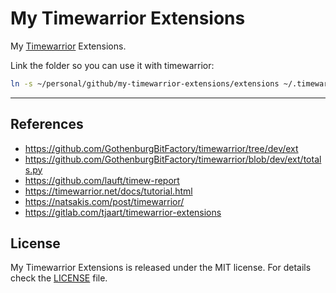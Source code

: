 # My Timewarrior Extensions

My [Timewarrior](https://taskwarrior.org/docs/timewarrior/) Extensions.

Link the folder so you can use it with timewarrior:

```sh
ln -s ~/personal/github/my-timewarrior-extensions/extensions ~/.timewarrior/extensions
```

---

## References

- <https://github.com/GothenburgBitFactory/timewarrior/tree/dev/ext>
- <https://github.com/GothenburgBitFactory/timewarrior/blob/dev/ext/totals.py>
- <https://github.com/lauft/timew-report>
- <https://timewarrior.net/docs/tutorial.html>
- <https://natsakis.com/post/timewarrior/>
- <https://gitlab.com/tjaart/timewarrior-extensions>

## License

My Timewarrior Extensions is released under the MIT license.
For details check the [LICENSE](LICENSE) file.
